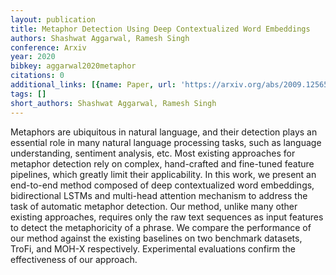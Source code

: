 ```yaml
---
layout: publication
title: Metaphor Detection Using Deep Contextualized Word Embeddings
authors: Shashwat Aggarwal, Ramesh Singh
conference: Arxiv
year: 2020
bibkey: aggarwal2020metaphor
citations: 0
additional_links: [{name: Paper, url: 'https://arxiv.org/abs/2009.12565'}]
tags: []
short_authors: Shashwat Aggarwal, Ramesh Singh
---
```

Metaphors are ubiquitous in natural language, and their detection plays an
essential role in many natural language processing tasks, such as language
understanding, sentiment analysis, etc. Most existing approaches for metaphor
detection rely on complex, hand-crafted and fine-tuned feature pipelines, which
greatly limit their applicability. In this work, we present an end-to-end
method composed of deep contextualized word embeddings, bidirectional LSTMs and
multi-head attention mechanism to address the task of automatic metaphor
detection. Our method, unlike many other existing approaches, requires only the
raw text sequences as input features to detect the metaphoricity of a phrase.
We compare the performance of our method against the existing baselines on two
benchmark datasets, TroFi, and MOH-X respectively. Experimental evaluations
confirm the effectiveness of our approach.